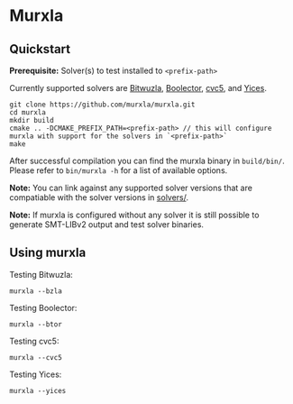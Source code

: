 # Murxla

## Quickstart

**Prerequisite:** Solver(s) to test installed to `<prefix-path>`

Currently supported solvers are
[Bitwuzla](https://github.com/bitwuzla/bitwuzla),
[Boolector](https://github.com/boolector/boolector),
[cvc5](https://github.com/cvc5/cvc5), and
[Yices](https://github.com/SRI-CSL/yices2).

```
git clone https://github.com/murxla/murxla.git
cd murxla
mkdir build
cmake .. -DCMAKE_PREFIX_PATH=<prefix-path> // this will configure murxla with support for the solvers in `<prefix-path>`
make
```

After successful compilation you can find the murxla binary in `build/bin/`.
Please refer to `bin/murxla -h` for a list of available options.

**Note:** You can link against any supported solver versions that are
compatiable with the solver versions in [solvers/](https://github.com/murxla/murxla/tree/main/solvers).

**Note:** If murxla is configured without any solver it is still possible to
generate SMT-LIBv2 output and test solver binaries.


## Using murxla

Testing Bitwuzla:

```
murxla --bzla
```

Testing Boolector:
```
murxla --btor
```

Testing cvc5:
```
murxla --cvc5
```

Testing Yices:
```
murxla --yices
```


